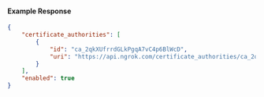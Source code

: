 <!-- Code generated for API Clients. DO NOT EDIT. -->

#### Example Response

```json
{
	"certificate_authorities": [
		{
			"id": "ca_2qkXUfrrdGLkPgqA7vC4p6BlWcD",
			"uri": "https://api.ngrok.com/certificate_authorities/ca_2qkXUfrrdGLkPgqA7vC4p6BlWcD"
		}
	],
	"enabled": true
}
```
